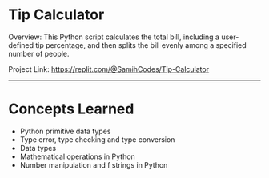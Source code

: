 # Tip Calculator
Overview:
This Python script calculates the total bill, including a user-defined tip percentage, and then splits the bill evenly among a specified number of people.

Project Link: https://replit.com/@SamihCodes/Tip-Calculator

---
# Concepts Learned
- Python primitive data types
- Type error, type checking and type conversion
- Data types
- Mathematical operations in Python
- Number manipulation and f strings in Python
